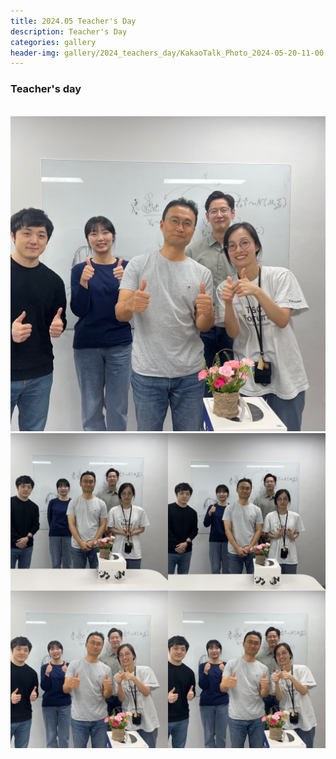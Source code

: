 ```yaml
---
title: 2024.05 Teacher's Day
description: Teacher's Day
categories: gallery
header-img: gallery/2024_teachers_day/KakaoTalk_Photo_2024-05-20-11-00-47 003.jpeg
---
```


### Teacher's day
<br>

<!-- ## Event 1 -->

<img src="/gallery/2024_teachers_day/KakaoTalk_Photo_2024-05-20-11-00-47 003.jpeg"/>

<!-- ### Photos -->

<div>
<img src="/gallery/2024_teachers_day/KakaoTalk_Photo_2024-05-20-11-00-46 001.jpeg" style="width:50%; float:left;"/>
<img src="/gallery/2024_teachers_day/KakaoTalk_Photo_2024-05-20-11-00-47 002.jpeg" style="width:50%; float:left;"/>
<img src="/gallery/2024_teachers_day/KakaoTalk_Photo_2024-05-20-11-00-47 003.jpeg" style="width:50%; float:left;"/>
<img src="/gallery/2024_teachers_day/KakaoTalk_Photo_2024-05-20-11-00-47 004.jpeg" style="width:50%; float:left;"/>
</div>